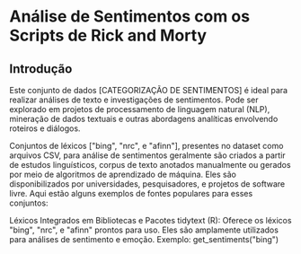 # Análise de Sentimentos com os Scripts de Rick and Morty

## Introdução

Este conjunto de dados [CATEGORIZAÇÃO DE SENTIMENTOS] é ideal para realizar análises de texto e investigações de sentimentos. Pode ser explorado em projetos de processamento de linguagem natural (NLP), mineração de dados textuais e outras abordagens analíticas envolvendo roteiros e diálogos.

Conjuntos de léxicos ["bing", "nrc", e "afinn"], presentes no dataset como arquivos CSV, para análise de sentimentos geralmente são criados a partir de estudos linguísticos, corpus de texto anotados manualmente ou gerados por meio de algoritmos de aprendizado de máquina. Eles são disponibilizados por universidades, pesquisadores, e projetos de software livre. Aqui estão alguns exemplos de fontes populares para esses conjuntos:

Léxicos Integrados em Bibliotecas e Pacotes tidytext (R): Oferece os léxicos "bing", "nrc", e "afinn" prontos para uso. Eles são amplamente utilizados para análises de sentimento e emoção. Exemplo: get_sentiments("bing")
